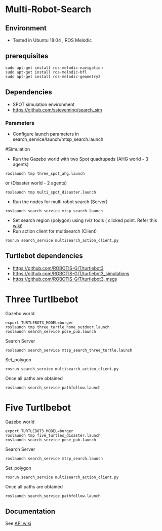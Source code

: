 # Multi-Robot-Search

## Environment
- Tested in Ubuntu 18.04 , ROS Melodic
## prerequisites 
```
sudo apt-get install ros-melodic-navigation
sudo apt-get install ros-melodic-bfl
sudo apt-get install ros-melodic-geometry2
```
## Dependencies
- SPOT simulation environment
- https://github.com/ssteveminq/search_sim


### Parameters
 - Configure launch parameters in search_service/launch/mtsp_search.launch
 

#Simulation
- Run the Gazebo world with two Spot quadrupeds (AHG world - 3 agents)
```
roslaunch tmp three_spot_ahg.launch
```
or (Disaster world - 2 agents)
```
roslaunch tmp multi_spot_disaster.launch
```

- Run the nodes for multi robot search (Server)
```
roslaunch search_service mtsp_search.launch
```
- Set search region (polygon) using rviz tools ( clicked point. Refer this [wiki](https://github.com/ssteveminq/mrsearch/wiki/API#5-demo-with-gazebo-simulation))
- Run action client for multisearch (Client)
``` 
rosrun search_service multisearch_action_client.py
```


## Turtlebot dependencies

- https://github.com/ROBOTIS-GIT/turtlebot3
- https://github.com/ROBOTIS-GIT/turtlebot3_simulations
- https://github.com/ROBOTIS-GIT/turtlebot3_msgs

# Three Turtlbebot
Gazebo world
```
export TURTLEBOT3_MODEL=burger
roslaunch tmp three_turtle_home_outdoor.launch
roslaunch search_service pose_pub.launch

```
Search Server
```
roslaunch search_service mtsp_search_three_turtle.launch
```

Set_polygon
```
rosrun search_service multisearch_action_client.py
```

Once all paths are obtained

```
roslaunch search_service pathfollow.launch
```

# Five Turtlbebot
Gazebo world
```
export TURTLEBOT3_MODEL=burger
roslaunch tmp five_turtles_disaster.launch
roslaunch search_service pose_pub.launch

```
Search Server
```
roslaunch search_service mtsp_search.launch
```

Set_polygon
```
rosrun search_service multisearch_action_client.py
```

Once all paths are obtained

```
roslaunch search_service pathfollow.launch
```


 
## Documentation
See [API wiki](https://github.com/ssteveminq/mrsearch/wiki/API)


